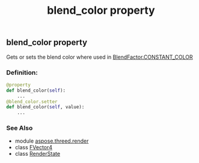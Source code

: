 ﻿---
title: blend_color property
second_title: Aspose.3D for Python via .NET API References
description: 
type: docs
weight: 50
url: /python-net/aspose.threed.render/renderstate/blend_color/
is_root: false
---

## blend_color property


Gets or sets the blend color where used in [BlendFactor.CONSTANT_COLOR](/3d/python-net/aspose.threed.render/blendfactor#CONSTANT_COLOR)
### Definition:
```python
@property
def blend_color(self):
    ...
@blend_color.setter
def blend_color(self, value):
    ...
```

### See Also
* module [aspose.threed.render](../../)
* class [FVector4](/3d/python-net/aspose.threed.utilities/fvector4)
* class [RenderState](/3d/python-net/aspose.threed.render/renderstate)
